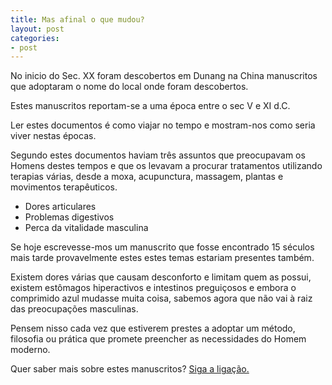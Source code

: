 ```yaml
---
title: Mas afinal o que mudou?
layout: post
categories:
- post
---
```

No inicio do Sec. XX foram descobertos em Dunang na China manuscritos que adoptaram o nome do local onde foram descobertos. 

Estes manuscritos reportam-se a uma época entre o sec V e XI d.C. 

Ler estes documentos é como viajar no tempo e mostram-nos como seria viver nestas épocas. 

Segundo estes documentos haviam três assuntos que preocupavam os Homens destes tempos e que os levavam a procurar tratamentos utilizando terapias várias, desde a moxa, acupunctura, massagem, plantas e movimentos terapêuticos.

+ Dores articulares
+ Problemas digestivos
+ Perca da vitalidade masculina 

Se hoje escrevesse-mos um manuscrito que fosse encontrado 15 séculos mais tarde provavelmente estes estes temas estariam presentes também.

Existem dores várias que causam desconforto e limitam quem as possui, existem estômagos hiperactivos e intestinos preguiçosos e embora o comprimido azul mudasse muita coisa, sabemos agora que não vai à raiz das preocupações masculinas. 

Pensem nisso cada vez que estiverem prestes a adoptar um método, filosofia ou prática que promete preencher as necessidades do Homem moderno. 

Quer saber mais sobre estes manuscritos? [Siga a ligação.](https://en.wikipedia.org/wiki/Dunhuang_manuscripts) 
